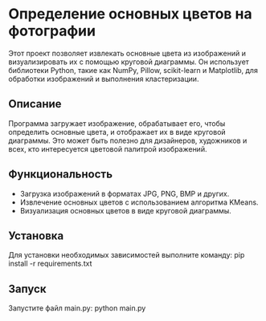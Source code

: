 # Определение основных цветов на фотографии

Этот проект позволяет извлекать основные цвета из изображений и визуализировать их с помощью круговой диаграммы. Он использует библиотеки Python, такие как NumPy, Pillow, scikit-learn и Matplotlib, для обработки изображений и выполнения кластеризации.

## Описание

Программа загружает изображение, обрабатывает его, чтобы определить основные цвета, и отображает их в виде круговой диаграммы. Это может быть полезно для дизайнеров, художников и всех, кто интересуется цветовой палитрой изображений.

## Функциональность

- Загрузка изображений в форматах JPG, PNG, BMP и других.
- Извлечение основных цветов с использованием алгоритма KMeans.
- Визуализация основных цветов в виде круговой диаграммы.

## Установка

Для установки необходимых зависимостей выполните команду:
pip install -r requirements.txt

## Запуск
Запустите файл main.py:
python main.py